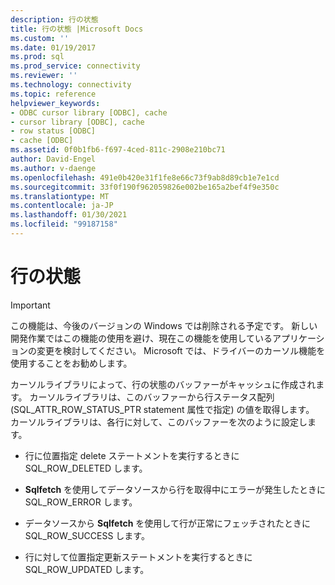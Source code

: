 ```yaml
---
description: 行の状態
title: 行の状態 |Microsoft Docs
ms.custom: ''
ms.date: 01/19/2017
ms.prod: sql
ms.prod_service: connectivity
ms.reviewer: ''
ms.technology: connectivity
ms.topic: reference
helpviewer_keywords:
- ODBC cursor library [ODBC], cache
- cursor library [ODBC], cache
- row status [ODBC]
- cache [ODBC]
ms.assetid: 0f0b1fb6-f697-4ced-811c-2908e210bc71
author: David-Engel
ms.author: v-daenge
ms.openlocfilehash: 491e0b420e31f1fe8e66c73f9ab8d89cb1e7e1cd
ms.sourcegitcommit: 33f0f190f962059826e002be165a2bef4f9e350c
ms.translationtype: MT
ms.contentlocale: ja-JP
ms.lasthandoff: 01/30/2021
ms.locfileid: "99187158"
---
```

# <a name="row-status"></a>行の状態
> [!IMPORTANT]  
>  この機能は、今後のバージョンの Windows では削除される予定です。 新しい開発作業ではこの機能の使用を避け、現在この機能を使用しているアプリケーションの変更を検討してください。 Microsoft では、ドライバーのカーソル機能を使用することをお勧めします。  
  
 カーソルライブラリによって、行の状態のバッファーがキャッシュに作成されます。 カーソルライブラリは、このバッファーから行ステータス配列 (SQL_ATTR_ROW_STATUS_PTR statement 属性で指定) の値を取得します。 カーソルライブラリは、各行に対して、このバッファーを次のように設定します。  
  
-   行に位置指定 delete ステートメントを実行するときに SQL_ROW_DELETED します。  
  
-   **Sqlfetch** を使用してデータソースから行を取得中にエラーが発生したときに SQL_ROW_ERROR します。  
  
-   データソースから **Sqlfetch** を使用して行が正常にフェッチされたときに SQL_ROW_SUCCESS します。  
  
-   行に対して位置指定更新ステートメントを実行するときに SQL_ROW_UPDATED します。
